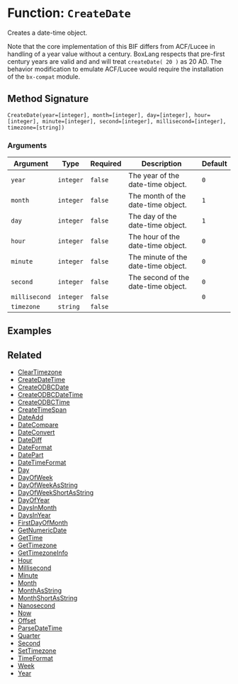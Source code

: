 [comment]: # (Note: This documentation is generated dynamically in the build process.  To modify the contents, change the javadoc on the _invoke method of the BIF class)

# Function: `CreateDate`

Creates a date-time object.

Note that the core implementation of this BIF differs from ACF/Lucee in handling of a year value without a century. BoxLang respects that pre-first century years are valid and and will treat `createDate( 20 )` as 20 AD.
 The behavior modification to emulate ACF/Lucee would require the installation of the `bx-compat` module.

## Method Signature

```
CreateDate(year=[integer], month=[integer], day=[integer], hour=[integer], minute=[integer], second=[integer], millisecond=[integer], timezone=[string])
```

### Arguments


| Argument | Type | Required | Description | Default |
|----------|------|----------|-------------|---------|
| `year` | `integer` | `false` | The year of the date-time object. | `0` |
| `month` | `integer` | `false` | The month of the date-time object. | `1` |
| `day` | `integer` | `false` | The day of the date-time object. | `1` |
| `hour` | `integer` | `false` | The hour of the date-time object. | `0` |
| `minute` | `integer` | `false` | The minute of the date-time object. | `0` |
| `second` | `integer` | `false` | The second of the date-time object. | `0` |
| `millisecond` | `integer` | `false` |  | `0` |
| `timezone` | `string` | `false` |  |  |

## Examples



## Related

  * [ClearTimezone](./ClearTimezone.md)
  * [CreateDateTime](./CreateDateTime.md)
  * [CreateODBCDate](./CreateODBCDate.md)
  * [CreateODBCDateTime](./CreateODBCDateTime.md)
  * [CreateODBCTime](./CreateODBCTime.md)
  * [CreateTimeSpan](./CreateTimeSpan.md)
  * [DateAdd](./DateAdd.md)
  * [DateCompare](./DateCompare.md)
  * [DateConvert](./DateConvert.md)
  * [DateDiff](./DateDiff.md)
  * [DateFormat](./DateFormat.md)
  * [DatePart](./DatePart.md)
  * [DateTimeFormat](./DateTimeFormat.md)
  * [Day](./Day.md)
  * [DayOfWeek](./DayOfWeek.md)
  * [DayOfWeekAsString](./DayOfWeekAsString.md)
  * [DayOfWeekShortAsString](./DayOfWeekShortAsString.md)
  * [DayOfYear](./DayOfYear.md)
  * [DaysInMonth](./DaysInMonth.md)
  * [DaysInYear](./DaysInYear.md)
  * [FirstDayOfMonth](./FirstDayOfMonth.md)
  * [GetNumericDate](./GetNumericDate.md)
  * [GetTime](./GetTime.md)
  * [GetTimezone](./GetTimezone.md)
  * [GetTimezoneInfo](./GetTimezoneInfo.md)
  * [Hour](./Hour.md)
  * [Millisecond](./Millisecond.md)
  * [Minute](./Minute.md)
  * [Month](./Month.md)
  * [MonthAsString](./MonthAsString.md)
  * [MonthShortAsString](./MonthShortAsString.md)
  * [Nanosecond](./Nanosecond.md)
  * [Now](./Now.md)
  * [Offset](./Offset.md)
  * [ParseDateTime](./ParseDateTime.md)
  * [Quarter](./Quarter.md)
  * [Second](./Second.md)
  * [SetTimezone](./SetTimezone.md)
  * [TimeFormat](./TimeFormat.md)
  * [Week](./Week.md)
  * [Year](./Year.md)
